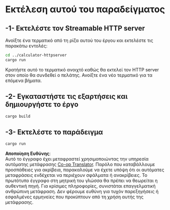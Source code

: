 <!--
CO_OP_TRANSLATOR_METADATA:
{
  "original_hash": "aa5122c6d9868b4b566586f27577ca47",
  "translation_date": "2025-08-18T18:34:06+00:00",
  "source_file": "03-GettingStarted/06-http-streaming/solution/rust/calculator-httpclient/README.md",
  "language_code": "el"
}
-->
# Εκτέλεση αυτού του παραδείγματος

## -1- Εκτελέστε τον Streamable HTTP server

Ανοίξτε ένα τερματικό από τη ρίζα αυτού του έργου και εκτελέστε τις παρακάτω εντολές:

```bash
cd ../calculator-httpserver
cargo run
```

Κρατήστε αυτό το τερματικό ανοιχτό καθώς θα εκτελεί τον HTTP server στον οποίο θα συνδεθεί ο πελάτης. Ανοίξτε ένα νέο τερματικό για τα επόμενα βήματα.

## -2- Εγκαταστήστε τις εξαρτήσεις και δημιουργήστε το έργο

```bash
cargo build
```

## -3- Εκτελέστε το παράδειγμα

```bash
cargo run
```

**Αποποίηση Ευθύνης**:  
Αυτό το έγγραφο έχει μεταφραστεί χρησιμοποιώντας την υπηρεσία αυτόματης μετάφρασης [Co-op Translator](https://github.com/Azure/co-op-translator). Παρόλο που καταβάλλουμε προσπάθειες για ακρίβεια, παρακαλούμε να έχετε υπόψη ότι οι αυτόματες μεταφράσεις ενδέχεται να περιέχουν σφάλματα ή ανακρίβειες. Το πρωτότυπο έγγραφο στη μητρική του γλώσσα θα πρέπει να θεωρείται η αυθεντική πηγή. Για κρίσιμες πληροφορίες, συνιστάται επαγγελματική ανθρώπινη μετάφραση. Δεν φέρουμε ευθύνη για τυχόν παρεξηγήσεις ή εσφαλμένες ερμηνείες που προκύπτουν από τη χρήση αυτής της μετάφρασης.